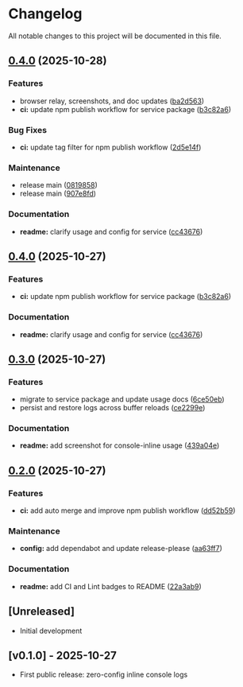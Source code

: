 # Changelog

All notable changes to this project will be documented in this file.

## [0.4.0](https://github.com/CoMfUcIoS/console-inline.nvim/compare/console-inline.nvim-v0.3.0...console-inline.nvim-v0.4.0) (2025-10-28)


### Features

* browser relay, screenshots, and doc updates ([ba2d563](https://github.com/CoMfUcIoS/console-inline.nvim/commit/ba2d5639842539ab36deb52981b31b10450a151c))
* **ci:** update npm publish workflow for service package ([b3c82a6](https://github.com/CoMfUcIoS/console-inline.nvim/commit/b3c82a6093dcf623535faddfc05809be1eea1825))


### Bug Fixes

* **ci:** update tag filter for npm publish workflow ([2d5e14f](https://github.com/CoMfUcIoS/console-inline.nvim/commit/2d5e14fdffa992b68424c0096635e96a3c71d21c))


### Maintenance

* release main ([0819858](https://github.com/CoMfUcIoS/console-inline.nvim/commit/0819858bec42d6991a9067002efd6fd0ebba5082))
* release main ([907e8fd](https://github.com/CoMfUcIoS/console-inline.nvim/commit/907e8fd0e927c655378557dde02a4d6c8932c2dc))


### Documentation

* **readme:** clarify usage and config for service ([cc43676](https://github.com/CoMfUcIoS/console-inline.nvim/commit/cc43676c4b14af2b627cc8ba599efd5ef6f9b6fd))

## [0.4.0](https://github.com/CoMfUcIoS/console-inline.nvim/compare/console-inline.nvim-v0.3.0...console-inline.nvim-v0.4.0) (2025-10-27)


### Features

* **ci:** update npm publish workflow for service package ([b3c82a6](https://github.com/CoMfUcIoS/console-inline.nvim/commit/b3c82a6093dcf623535faddfc05809be1eea1825))


### Documentation

* **readme:** clarify usage and config for service ([cc43676](https://github.com/CoMfUcIoS/console-inline.nvim/commit/cc43676c4b14af2b627cc8ba599efd5ef6f9b6fd))

## [0.3.0](https://github.com/CoMfUcIoS/console-inline.nvim/compare/console-inline.nvim-v0.2.0...console-inline.nvim-v0.3.0) (2025-10-27)


### Features

* migrate to service package and update usage docs ([6ce50eb](https://github.com/CoMfUcIoS/console-inline.nvim/commit/6ce50eb09f0677df517f1a4c0f45d55efc64798c))
* persist and restore logs across buffer reloads ([ce2299e](https://github.com/CoMfUcIoS/console-inline.nvim/commit/ce2299eab4b074c26404b9a2587bf213fc9c0fda))


### Documentation

* **readme:** add screenshot for console-inline usage ([439a04e](https://github.com/CoMfUcIoS/console-inline.nvim/commit/439a04eba01874290860bba2305e923bbf62b4f5))

## [0.2.0](https://github.com/CoMfUcIoS/console-inline.nvim/compare/console-inline.nvim-v0.1.0...console-inline.nvim-v0.2.0) (2025-10-27)


### Features

* **ci:** add auto merge and improve npm publish workflow ([dd52b59](https://github.com/CoMfUcIoS/console-inline.nvim/commit/dd52b594f05285ac983fe51e40b7b27c8a597c29))


### Maintenance

* **config:** add dependabot and update release-please ([aa63ff7](https://github.com/CoMfUcIoS/console-inline.nvim/commit/aa63ff7e12a783a85983e6a3a4346b25d7c43852))


### Documentation

* **readme:** add CI and Lint badges to README ([22a3ab9](https://github.com/CoMfUcIoS/console-inline.nvim/commit/22a3ab9f638b1752b105117a4fbb7b5402ec5de8))

## [Unreleased]

- Initial development

## [v0.1.0] - 2025-10-27

- First public release: zero-config inline console logs
